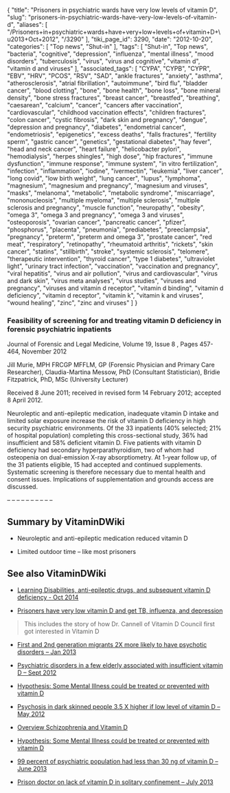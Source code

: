 {
    "title": "Prisoners in psychiatric wards have very low levels of vitamin D",
    "slug": "prisoners-in-psychiatric-wards-have-very-low-levels-of-vitamin-d",
    "aliases": [
        "/Prisoners+in+psychiatric+wards+have+very+low+levels+of+vitamin+D+\u2013+Oct+2012",
        "/3290"
    ],
    "tiki_page_id": 3290,
    "date": "2012-10-20",
    "categories": [
        "Top news",
        "Shut-in"
    ],
    "tags": [
        "Shut-in",
        "Top news",
        "bacteria",
        "cognitive",
        "depression",
        "influenza",
        "mental illness",
        "mood disorders",
        "tuberculosis",
        "virus",
        "virus and cognitive",
        "vitamin d",
        "vitamin d and viruses"
    ],
    "associated_tags": [
        "CYPA",
        "CYPB",
        "CYPR",
        "EBV",
        "HRV",
        "PCOS",
        "RSV",
        "SAD",
        "ankle fractures",
        "anxiety",
        "asthma",
        "atherosclerosis",
        "atrial fibrillation",
        "autoimmune",
        "bird flu",
        "bladder cancer",
        "blood clotting",
        "bone",
        "bone health",
        "bone loss",
        "bone mineral density",
        "bone stress fractures",
        "breast cancer",
        "breastfed",
        "breathing",
        "caesarean",
        "calcium",
        "cancer",
        "cancers after vaccination",
        "cardiovascular",
        "childhood vaccination effects",
        "children fractures",
        "colon cancer",
        "cystic fibrosis",
        "dark skin and pregnancy",
        "dengue",
        "depression and pregnancy",
        "diabetes",
        "endometrial cancer",
        "endometriosis",
        "epigenetics",
        "excess deaths",
        "falls fractures",
        "fertility sperm",
        "gastric cancer",
        "genetics",
        "gestational diabetes",
        "hay fever",
        "head and neck cancer",
        "heart failure",
        "helicobacter pylori",
        "hemodialysis",
        "herpes shingles",
        "high dose",
        "hip fractures",
        "immune dysfunction",
        "immune response",
        "immune system",
        "in vitro fertilization",
        "infection",
        "inflammation",
        "iodine",
        "ivermectin",
        "leukemia",
        "liver cancer",
        "long covid",
        "low birth weight",
        "lung cancer",
        "lupus",
        "lymphoma",
        "magnesium",
        "magnesium and pregnancy",
        "magnesium and viruses",
        "masks",
        "melanoma",
        "metabolic",
        "metabolic syndrome",
        "miscarriage",
        "mononucleosis",
        "multiple myeloma",
        "multiple sclerosis",
        "multiple sclerosis and pregnancy",
        "muscle function",
        "neuropathy",
        "obesity",
        "omega 3",
        "omega 3 and pregnancy",
        "omega 3 and viruses",
        "osteoporosis",
        "ovarian cancer",
        "pancreatic cancer",
        "pfizer",
        "phosphorus",
        "placenta",
        "pneumonia",
        "prediabetes",
        "preeclampsia",
        "pregnancy",
        "preterm",
        "preterm and omega 3",
        "prostate cancer",
        "red meat",
        "respiratory",
        "retinopathy",
        "rheumatoid arthritis",
        "rickets",
        "skin cancer",
        "statins",
        "stillbirth",
        "stroke",
        "systemic sclerosis",
        "telomere",
        "therapeutic intervention",
        "thyroid cancer",
        "type 1 diabetes",
        "ultraviolet light",
        "urinary tract infection",
        "vaccination",
        "vaccination and pregnancy",
        "viral hepatitis",
        "virus and air pollution",
        "virus and cardiovascular",
        "virus and dark skin",
        "virus meta analyses",
        "virus studies",
        "viruses and pregnancy",
        "viruses and vitamin d receptor",
        "vitamin d binding",
        "vitamin d deficiency",
        "vitamin d receptor",
        "vitamin k",
        "vitamin k and viruses",
        "wound healing",
        "zinc",
        "zinc and viruses"
    ]
}


### Feasibility of screening for and treating vitamin D deficiency in forensic psychiatric inpatients

Journal of Forensic and Legal Medicine, Volume 19, Issue 8 , Pages 457-464, November 2012

Jill Murie, MPH FRCGP MFFLM, GP (Forensic Physician and Primary Care Researcher), Claudia-Martina Messow, PhD (Consultant Statistician), Bridie Fitzpatrick, PhD, MSc (University Lecturer)

Received 8 June 2011; received in revised form 14 February 2012; accepted 8 April 2012.

Neuroleptic and anti-epileptic medication, inadequate vitamin D intake and limited solar exposure increase the risk of vitamin D deficiency in high security psychiatric environments. Of the 33 inpatients (40% selected; 21% of hospital population) completing this cross-sectional study, 36% had insufficient and 58% deficient vitamin D. Five patients with vitamin D deficiency had secondary hyperparathyroidism, two of whom had osteopenia on dual-emission X-ray absorptiometry. At 1-year follow up, of the 31 patients eligible, 15 had accepted and continued supplements. Systematic screening is therefore necessary due to mental health and consent issues. Implications of supplementation and grounds access are discussed.

– – – – – – – – – – 

## Summary by VitaminDWiki

* Neuroleptic and anti-epileptic medication reduced vitamin D

* Limited outdoor time – like most prisoners

## See also VitaminDWiki

* [Learning Disabilities, anti-epileptic drugs, and subsequent vitamin D deficiency - Oct 2014](/tags/learning-disabilities-anti-epileptic-drugs-and-subsequent-vitamin-d-deficiency-oct-2014.html)

* [Prisoners have very low vitamin D and get TB, influenza, and depression](/tags/prisoners-have-very-low-vitamin-d-and-get-tb-influenza-and-depression.html)

> This includes the story of how Dr. Cannell of Vitamin D Council first got interested in Vitamin D

* [First and 2nd generation migrants 2X more likely to have psychotic disorders – Jan 2013](/posts/first-and-2nd-generation-migrants-2x-more-likely-to-have-psychotic-disorders)

* [Psychiatric disorders in a few elderly associated with insufficient vitamin D – Sept 2012](/posts/psychiatric-disorders-in-a-few-elderly-associated-with-insufficient-vitamin-d)

* [Hypothesis: Some Mental Illness could be treated or prevented with vitamin D](/posts/hypothesis-some-mental-illness-could-be-treated-or-prevented-with-vitamin-d)

* [Psychosis in dark skinned people 3.5 X higher if low level of vitamin D – May 2012](/tags/psychosis-in-dark-skinned-people-35-x-higher-if-low-level-of-vitamin-d-may-2012.html)

* [Overview Schizophrenia and Vitamin D](/posts/overview-schizophrenia-and-vitamin-d)

* [Hypothesis: Some Mental Illness could be treated or prevented with vitamin D](/posts/hypothesis-some-mental-illness-could-be-treated-or-prevented-with-vitamin-d)

* [99 percent of psychiatric population had less than 30 ng of vitamin D – June 2013](/posts/99-percent-of-psychiatric-population-had-less-than-30-ng-of-vitamin-d)

* [Prison doctor on lack of vitamin D in solitary confinement – July 2013](/posts/prison-doctor-on-lack-of-vitamin-d-in-solitary-confinement)